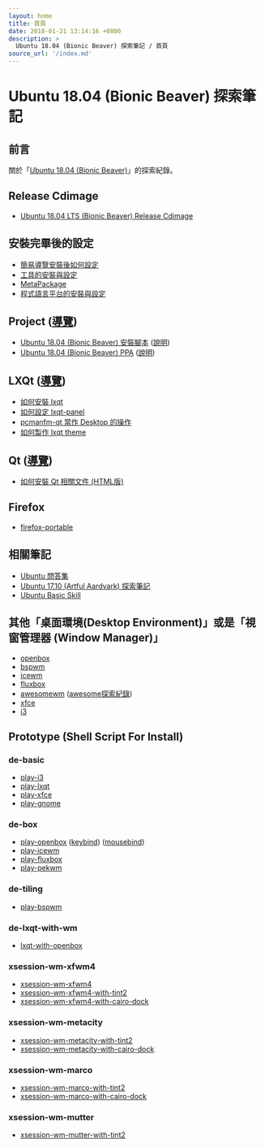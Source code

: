 ```yaml
---
layout: home
title: 首頁
date: 2018-01-21 13:14:16 +0800
description: >
  Ubuntu 18.04 (Bionic Beaver) 探索筆記 / 首頁
source_url: '/index.md'
---
```



# Ubuntu 18.04 (Bionic Beaver) 探索筆記


## 前言

關於「[Ubuntu 18.04 (Bionic Beaver)](https://wiki.ubuntu.com/BionicBeaver)」的探索紀錄。


## Release Cdimage

* [Ubuntu 18.04 LTS (Bionic Beaver) Release Cdimage](read/subject/release-cdimage/release-cdimage)


## 安裝完畢後的設定

* [簡易導覽安裝後如何設定](read/howto/install)
* [工具的安裝與設定](read/howto/install-tool)
* [MetaPackage](read/howto/install-metapackage)
* [程式語言平台的安裝與設定](read/howto/install-platform)


## Project ([導覽](read/project))

* [Ubuntu 18.04 (Bionic Beaver) 安裝腳本](https://github.com/samwhelp/play-ubuntu-18.04-plan) ([說明](read/project/play-ubuntu-18.04-plan))
* [Ubuntu 18.04 (Bionic Beaver) PPA](https://github.com/samwhelp/play-ubuntu-18.04-ppa) ([說明](read/project/play-ubuntu-18.04-ppa))


## LXQt ([導覽](read/subject/lxqt))

* [如何安裝 lxqt](read/subject/lxqt/install-lxqt)
* [如何設定 lxqt-panel](read/subject/lxqt/config-lxqt-panel)
* [pcmanfm-qt 當作 Desktop 的操作](read/subject/lxqt/pcmanfm-qt/desktop)
* [如何製作 lxqt theme](read/subject/lxqt/lxqt-theme/start)


## Qt ([導覽](read/subject/qt))

* [如何安裝 Qt 相關文件 (HTML版)](read/subject/qt/doc/install-qt5-doc-html)


## Firefox

* [firefox-portable](read/subject/firefox-portable)


## 相關筆記

* [Ubuntu 問答集](http://samwhelp.github.io/book-ubuntu-qna/)
* [Ubuntu 17.10 (Artful Aardvark) 探索筆記](https://samwhelp.github.io/note-ubuntu-17.10/)
* [Ubuntu Basic Skill](https://samwhelp.github.io/book-ubuntu-basic-skill/)


## 其他「桌面環境(Desktop Environment)」或是「視窗管理器 (Window Manager)」

* [openbox](read/subject/openbox)
* [bspwm](read/subject/bspwm)
* [icewm](read/subject/icewm)
* [fluxbox](read/subject/fluxbox)
* [awesomewm](read/subject/awesomewm) ([awesome探索紀錄](https://github.com/samwhelp/play-ubuntu-18.04-plan/tree/master/concept/awesome-wm))
* [xfce](read/subject/xfce)
* [i3](read/subject/i3)

## Prototype (Shell Script For Install)


### de-basic

* [play-i3](https://github.com/samwhelp/play-ubuntu-18.04-plan/tree/master/prototype/de-basic/play-i3)
* [play-lxqt](https://github.com/samwhelp/play-ubuntu-18.04-plan/tree/master/prototype/de-basic/play-lxqt)
* [play-xfce](https://github.com/samwhelp/play-ubuntu-18.04-plan/tree/master/prototype/de-basic/play-xfce)
* [play-gnome](https://github.com/samwhelp/play-ubuntu-18.04-plan/tree/master/prototype/de-basic/play-gnome)


### de-box

* [play-openbox](https://github.com/samwhelp/play-ubuntu-18.04-plan/tree/master/prototype/de-box/play-openbox) ([keybind](https://github.com/samwhelp/play-ubuntu-18.04-plan/blob/master/prototype/de-box/play-openbox/spec-keybind.md)) ([mousebind](https://github.com/samwhelp/play-ubuntu-18.04-plan/blob/master/prototype/de-box/play-openbox/spec-mousebind.md))
* [play-icewm](https://github.com/samwhelp/play-ubuntu-18.04-plan/tree/master/prototype/de-box/play-icewm)
* [play-fluxbox](https://github.com/samwhelp/play-ubuntu-18.04-plan/tree/master/prototype/de-box/play-fluxbox)
* [play-pekwm](https://github.com/samwhelp/play-ubuntu-18.04-plan/tree/master/prototype/de-box/play-pekwm)


### de-tiling

* [play-bspwm](https://github.com/samwhelp/play-ubuntu-18.04-plan/tree/master/prototype/de-tiling/play-bspwm)


### de-lxqt-with-wm

* [lxqt-with-openbox](https://github.com/samwhelp/play-ubuntu-18.04-plan/tree/master/prototype/de-lxqt-with-wm/lxqt-with-openbox)


### xsession-wm-xfwm4

* [xsession-wm-xfwm4](https://github.com/samwhelp/play-ubuntu-18.04-plan/tree/master/prototype/xsession-wm-xfwm4/xsession-wm-xfwm4)
* [xsession-wm-xfwm4-with-tint2](https://github.com/samwhelp/play-ubuntu-18.04-plan/tree/master/prototype/xsession-wm-xfwm4/xsession-wm-xfwm4-with-tint2)
* [xsession-wm-xfwm4-with-cairo-dock](https://github.com/samwhelp/play-ubuntu-18.04-plan/tree/master/prototype/xsession-wm-xfwm4/xsession-wm-xfwm4-with-cairo-dock)


### xsession-wm-metacity

* [xsession-wm-metacity-with-tint2](https://github.com/samwhelp/play-ubuntu-18.04-plan/tree/master/prototype/xsession-wm-metacity/metacity/xsession-wm-metacity-with-tint2)
* [xsession-wm-metacity-with-cairo-dock](https://github.com/samwhelp/play-ubuntu-18.04-plan/tree/master/prototype/xsession-wm-metacity/metacity/xsession-wm-metacity-with-cairo-dock)


### xsession-wm-marco

* [xsession-wm-marco-with-tint2](https://github.com/samwhelp/play-ubuntu-18.04-plan/tree/master/prototype/xsession-wm-metacity/marco/xsession-wm-marco-with-tint2)
* [xsession-wm-marco-with-cairo-dock](https://github.com/samwhelp/play-ubuntu-18.04-plan/tree/master/prototype/xsession-wm-metacity/marco/xsession-wm-marco-with-cairo-dock)


### xsession-wm-mutter

* [xsession-wm-mutter-with-tint2](https://github.com/samwhelp/play-ubuntu-18.04-plan/tree/master/prototype/xsession-wm-metacity/mutter/xsession-wm-mutter-with-tint2)
